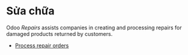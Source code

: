 # Sửa chữa

Odoo *Repairs* assists companies in creating and processing repairs for damaged products returned by
customers.

* [Process repair orders](applications/inventory_and_mrp/repairs/repair_orders.md)
